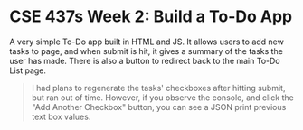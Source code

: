 # CSE 437s Week 2: Build a To-Do App
A very simple To-Do app built in HTML and JS. It allows users to add new tasks to page, and when submit is hit, it gives a summary of the tasks the user has made. There is also a button to redirect back to the main To-Do List page. 
> I had plans to regenerate the tasks' checkboxes after hitting submit, but ran out of time. However, if you observe the console, and click the "Add Another Checkbox" button, you can see a JSON print previous text box values. 
